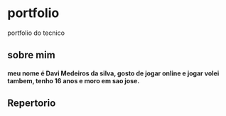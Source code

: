 # portfolio
portfolio do tecnico
## sobre mim 
#### meu nome é Davi Medeiros da silva, gosto de jogar online e jogar volei tambem, tenho 16 anos e moro em sao jose.
## Repertorio 

